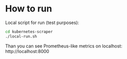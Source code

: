 # How to run

Local script for run (test purposes):

```bash
cd kubernetes-scraper
./local-run.sh
```

Than you can see Prometheus-like metrics on localhost:
http://localhost:8000
